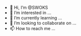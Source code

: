 - 👋 Hi, I’m @SWOKS
- 👀 I’m interested in ...
- 🌱 I’m currently learning ...
- 💞️ I’m looking to collaborate on ...
- 📫 How to reach me ...

<!---
SWOKS/SWOKS is a ✨ special ✨ repository because its `README.md` (this file) appears on your GitHub profile.
You can click the Preview link to take a look at your changes.
--->
